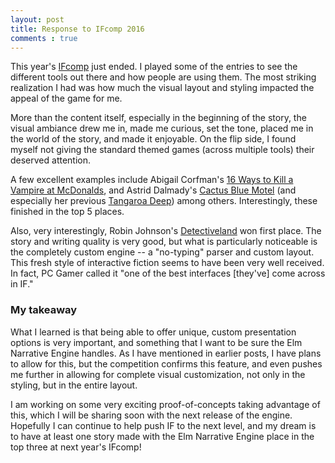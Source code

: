 ```yaml
---
layout: post
title: Response to IFcomp 2016
comments : true
---
```


This year's [IFcomp](https://ifcomp.org/comp/2016) just ended.  I played some of the entries to see the different tools out there and how people are using them.  The most striking realization I had was how much the visual layout and styling impacted the appeal of the game for me.

<!--more-->

More than the content itself, especially in the beginning of the story, the visual ambiance drew me in, made me curious, set the tone, placed me in the world of the story, and made it enjoyable.  On the flip side, I found myself not giving the standard themed games (across multiple tools) their deserved attention.

A few excellent examples include Abigail Corfman's [16 Ways to Kill a Vampire at McDonalds](http://abigailcorfman.com/Home/Vampire), and Astrid Dalmady's [Cactus Blue Motel](http://astriddalmady.com/cactusblue.html) (and especially her previous [Tangaroa Deep](http://astriddalmady.com/deep.html)) among others.  Interestingly, these finished in the top 5 places.

Also, very interestingly, Robin Johnson's [Detectiveland](http://versificator.net/#detectiveland) won first place.  The story and writing quality is very good, but what is particularly noticeable is the completely custom engine -- a "no-typing" parser and custom layout.  This fresh style of interactive fiction seems to have been very well received.  In fact, PC Gamer called it "one of the best interfaces [they've] come across in IF."


### My takeaway

What I learned is that being able to offer unique, custom presentation options is very important, and something that I want to be sure the Elm Narrative Engine handles.  As I have mentioned in earlier posts, I have plans to allow for this, but the competition confirms this feature, and even pushes me further in allowing for complete visual customization, not only in the styling, but in the entire layout.

I am working on some very exciting proof-of-concepts taking advantage of this, which I will be sharing soon with the next release of the engine.  Hopefully I can continue to help push IF to the next level, and my dream is to have at least one story made with the Elm Narrative Engine place in the top three at next year's IFcomp!

